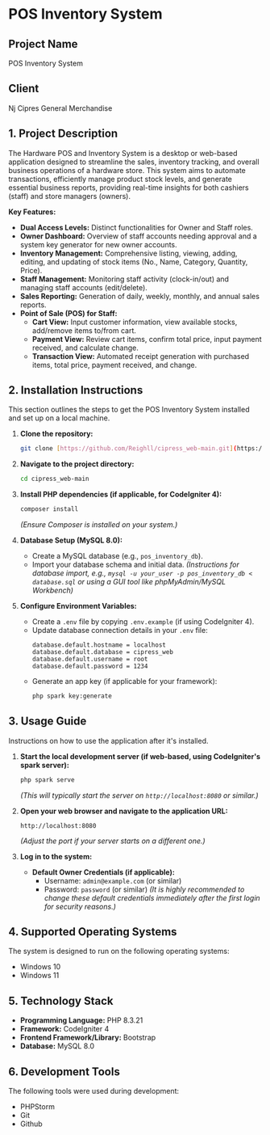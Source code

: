 # POS Inventory System

## Project Name
POS Inventory System

## Client
Nj Cipres General Merchandise



## 1. Project Description

The Hardware POS and Inventory System is a desktop or web-based application designed to streamline the sales, inventory tracking, and overall business operations of a hardware store. This system aims to automate transactions, efficiently manage product stock levels, and generate essential business reports, providing real-time insights for both cashiers (staff) and store managers (owners).

**Key Features:**
* **Dual Access Levels:** Distinct functionalities for Owner and Staff roles.
* **Owner Dashboard:** Overview of staff accounts needing approval and a system key generator for new owner accounts.
* **Inventory Management:** Comprehensive listing, viewing, adding, editing, and updating of stock items (No., Name, Category, Quantity, Price).
* **Staff Management:** Monitoring staff activity (clock-in/out) and managing staff accounts (edit/delete).
* **Sales Reporting:** Generation of daily, weekly, monthly, and annual sales reports.
* **Point of Sale (POS) for Staff:**
    * **Cart View:** Input customer information, view available stocks, add/remove items to/from cart.
    * **Payment View:** Review cart items, confirm total price, input payment received, and calculate change.
    * **Transaction View:** Automated receipt generation with purchased items, total price, payment received, and change.

## 2. Installation Instructions

This section outlines the steps to get the POS Inventory System installed and set up on a local machine.

1.  **Clone the repository:**
    ```bash
    git clone [https://github.com/Reighll/cipress_web-main.git](https://github.com/Reighll/cipress_web-main.git)
    ```

2.  **Navigate to the project directory:**
    ```bash
    cd cipress_web-main
    ```

3.  **Install PHP dependencies (if applicable, for CodeIgniter 4):**
    ```bash
    composer install
    ```
    *(Ensure Composer is installed on your system.)*

4.  **Database Setup (MySQL 8.0):**
    * Create a MySQL database (e.g., `pos_inventory_db`).
    * Import your database schema and initial data.
        *(Instructions for database import, e.g., `mysql -u your_user -p pos_inventory_db < database.sql` or using a GUI tool like phpMyAdmin/MySQL Workbench)*

5.  **Configure Environment Variables:**
    * Create a `.env` file by copying `.env.example` (if using CodeIgniter 4).
    * Update database connection details in your `.env` file:
        ```
        database.default.hostname = localhost
        database.default.database = cipress_web
        database.default.username = root
        database.default.password = 1234
        ```
    * Generate an app key (if applicable for your framework):
        ```bash
        php spark key:generate
        ```

## 3. Usage Guide

Instructions on how to use the application after it's installed.

1.  **Start the local development server (if web-based, using CodeIgniter's spark server):**
    ```bash
    php spark serve
    ```
    *(This will typically start the server on `http://localhost:8080` or similar.)*

2.  **Open your web browser and navigate to the application URL:**
    ```
    http://localhost:8080
    ```
    *(Adjust the port if your server starts on a different one.)*

3.  **Log in to the system:**
    * **Default Owner Credentials (if applicable):**
        * Username: `admin@example.com` (or similar)
        * Password: `password` (or similar)
        *(It is highly recommended to change these default credentials immediately after the first login for security reasons.)*

## 4. Supported Operating Systems

The system is designed to run on the following operating systems:
* Windows 10
* Windows 11

## 5. Technology Stack

* **Programming Language:** PHP 8.3.21
* **Framework:** CodeIgniter 4
* **Frontend Framework/Library:** Bootstrap
* **Database:** MySQL 8.0

## 6. Development Tools

The following tools were used during development:
* PHPStorm
* Git
* Github
